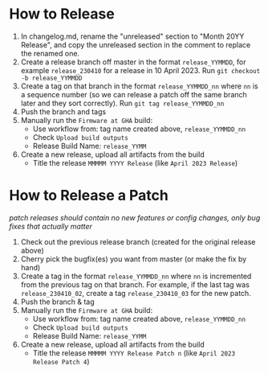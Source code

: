 # How to Release

1. In changelog.md, rename the "unreleased" section to "Month 20YY Release", and copy the unreleased section in the comment to replace the renamed one.
1. Create a release branch off master in the format `release_YYMMDD`, for example `release_230410` for a release in 10 April 2023. Run `git checkout -b release_YYMMDD`
1. Create a tag on that branch in the format `release_YYMMDD_nn` where `nn` is a sequence number (so we can release a patch off the same branch later and they sort correctly). Run `git tag release_YYMMDD_nn`
1. Push the branch and tags
1. Manually run the `Firmware at GHA` build:
    * Use workflow from: tag name created above, `release_YYMMDD_nn`
    * Check `Upload build outputs`
    * Release Build Name: `release_YYMM`
1. Create a new release, upload all artifacts from the build
    * Title the release `MMMMM YYYY Release` (like `April 2023 Release`)

# How to Release a Patch

_patch releases should contain no new features or config changes, only bug fixes that actually matter_

1. Check out the previous release branch (created for the original release above)
1. Cherry pick the bugfix(es) you want from master (or make the fix by hand)
1. Create a tag in the format `release_YYMMDD_nn` where `nn` is incremented from the previous tag on that branch. For example, if the last tag was `release_230410_02`, create a tag `release_230410_03` for the new patch.
1. Push the branch & tag
1. Manually run the `Firmware at GHA` build:
    * Use workflow from: tag name created above, `release_YYMMDD_nn`
    * Check `Upload build outputs`
    * Release Build Name: `release_YYMM`
1. Create a new release, upload all artifacts from the build
    * Title the release `MMMMM YYYY Release Patch n` (like `April 2023 Release Patch 4`)
